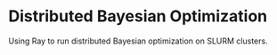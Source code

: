 # Distributed Bayesian Optimization
Using Ray to run distributed Bayesian optimization on SLURM clusters.